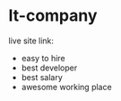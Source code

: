 # It-company
live site link: 
* easy to hire
* best developer 
* best salary
* awesome working place 